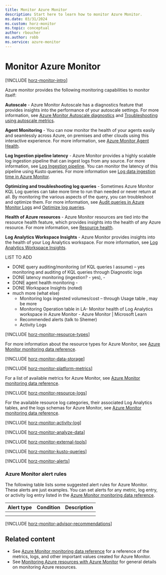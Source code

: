 ```yaml
---
title: Monitor Azure Monitor
description: Start here to learn how to monitor Azure Monitor.
ms.date: 03/31/2024
ms.custom: horz-monitor
ms.topic: conceptual
author: rboucher
ms.author: robb
ms.service: azure-monitor
---
```


# Monitor Azure Monitor

[!INCLUDE [horz-monitor-intro](~/reusable-content/ce-skilling/azure/includes/azure-monitor/horizontals/horz-monitor-intro.md)]

<!-- ## Insights. Optional section. If your service has insights, add the following include and add information about what your Azure Monitor insights provide. You can refer to another article that gives details or add a screenshot. 
[!INCLUDE [horz-monitor-insights](~/reusable-content/ce-skilling/azure/includes/azure-monitor/horizontals/horz-monitor-insights.md)] -->

Azure monitor provides the following monitoring capabilities to monitor itself: 

**Autoscale** - Azure Monitor Autoscale has a diagnostics feature that provides insights into the performance of your autoscale settings. For more information, see [Azure Monitor Autoscale diagnostics](./autoscale/autoscale-diagnostics,md) and [Troubleshooting using autoscale metrics](https://learn.microsoft.com/en-us/azure/azure-monitor/autoscale/autoscale-troubleshoot#autoscale-metrics). 

**Agent Monitoring** - You can now monitor the health of your agents easily and seamlessly across Azure, on premises and other clouds using this interactive experience. For more information, see [Azure Monitor Agent Health](./agents/azure-monitor-agent-health.md).

**Log Ingestion pipeline latency** - Azure Monitor provides a highly scalable log ingestion pipeline that can ingest logs from any source. For more information, see [Log Ingestion pipeline](https://learn.microsoft.com/en-us/azure/azure-monitor/essentials/log-ingestion-pipeline). You can monitor the latency of this pipeline using Kusto queries. For more information see [Log data ingestion time in Azure Monitor](./logs/data-ingestion-time.md#check-ingestion-time).

**Optimizing and troubleshooting log queries** - Sometimes Azure Monitor KQL Log queries can take more time to run than needed or never return at all.  By monitoring the various aspects of the query, you can troubleshoot and optimize them. For more information, see [Audit queries in Azure Monitor Logs]( ./logs/query-audit) and [Optimize log queries](./logs/query-optimization).

**Health of Azure resources** - Azure Monitor resources are tied into the resource health feature, which provides insights into the health of any Azure resource. For more information, see [Resource health](https://learn.microsoft.com/en-us/azure/azure-monitor/essentials/resource-health).

**Log Analytics Workspace Insights** - Azure Monitor provides insights into the health of your Log Analytics workspace. For more information, see [Log Analytics Workspace Insights](./logs/log-analytics-workspace-insights-overview.md).

LIST TO ADD 
- DONE 	query auditing/monitoring (of KQL queries I assume) – yes monitoring and auditing of KQL queries through Diagnostic logs 
- DONE 	latency monitoring (ingestion? - yes), - 
- DONE 	agent health monitoring  - 
- DONE  Workspace Insights (noted)
-  much more (what else)
    - Monitoring logs ingested volumes/cost – through Usage table , may be more
    - Monitoring Operation table in LA- Monitor health of Log Analytics workspace in Azure Monitor - Azure Monitor | Microsoft Learn
    - Recommended alerts (talk to Shemer)
    - Activity Logs


<!-- ## Resource types. Required section. -->
[!INCLUDE [horz-monitor-resource-types](~/reusable-content/ce-skilling/azure/includes/azure-monitor/horizontals/horz-monitor-resource-types.md)]

For more information about the resource types for Azure Monitor, see [Azure Monitor monitoring data reference](monitor-azure-monitor-reference.md).

<!-- ## Data storage. Required section. Optionally, add service-specific information about storing your monitoring data after the include. -->
[!INCLUDE [horz-monitor-data-storage](~/reusable-content/ce-skilling/azure/includes/azure-monitor/horizontals/horz-monitor-data-storage.md)]

<!-- ## Azure Monitor platform metrics. Required section. -->
[!INCLUDE [horz-monitor-platform-metrics](~/reusable-content/ce-skilling/azure/includes/azure-monitor/horizontals/horz-monitor-platform-metrics.md)]

For a list of available metrics for Azure Monitor, see [Azure Monitor monitoring data reference](monitor-azure-monitor-reference.md#metrics).


<!-- ## Azure Monitor resource logs. Required section. -->
[!INCLUDE [horz-monitor-resource-logs](~/reusable-content/ce-skilling/azure/includes/azure-monitor/horizontals/horz-monitor-resource-logs.md)]

For the available resource log categories, their associated Log Analytics tables, and the logs schemas for Azure Monitor, see [Azure Monitor monitoring data reference](monitor-azure-monitor-reference.md#resource-logs).

<!-- ## Activity log. Required section. Optionally, add service-specific information about your activity log after the include. -->
[!INCLUDE [horz-monitor-activity-log](~/reusable-content/ce-skilling/azure/includes/azure-monitor/horizontals/horz-monitor-activity-log.md)]

<!-- Currently unused?:
<!-- ## Imported logs. Optional section. If your service uses imported logs, add the following include and information.
[!INCLUDE [horz-monitor-imported-logs](~/reusable-content/ce-skilling/azure/includes/azure-monitor/horizontals/horz-monitor-imported-logs.md)] -->

<!-- ## Analyze monitoring data. Required section. -->
[!INCLUDE [horz-monitor-analyze-data](~/reusable-content/ce-skilling/azure/includes/azure-monitor/horizontals/horz-monitor-analyze-data.md)]


<!-- ### Azure Monitor export tools. Required section. -->
[!INCLUDE [horz-monitor-external-tools](~/reusable-content/ce-skilling/azure/includes/azure-monitor/horizontals/horz-monitor-external-tools.md)]

<!-- ## Kusto queries. Required section. Add sample Kusto queries for your service after the include. -->
[!INCLUDE [horz-monitor-kusto-queries](~/reusable-content/ce-skilling/azure/includes/azure-monitor/horizontals/horz-monitor-kusto-queries.md)]
<!-- Add sample Kusto queries for your service here. -->

<!-- ## Alerts. Required section. -->
[!INCLUDE [horz-monitor-alerts](~/reusable-content/ce-skilling/azure/includes/azure-monitor/horizontals/horz-monitor-alerts.md)]

<!-- ONLY if your service (Azure VMs, AKS, or Log Analytics workspaces) offer out-of-the-box recommended alerts, add the following include. 
[!INCLUDE [horz-monitor-insights-alerts](~/reusable-content/ce-skilling/azure/includes/azure-monitor/horizontals/horz-monitor-recommended-alert-rules.md)]

<!-- ONLY if applications run on your service that work with Application Insights, add the following include. 
[!INCLUDE [horz-monitor-insights-alerts](~/reusable-content/ce-skilling/azure/includes/azure-monitor/horizontals/horz-monitor-insights-alerts.md)]

<!-- ### Azure Monitor alert rules. Required section.
**MUST HAVE** service-specific alert rules. Include useful alerts on metrics, logs, log conditions, or activity log. -->

### Azure Monitor alert rules

The following table lists some suggested alert rules for Azure Monitor. These alerts are just examples. You can set alerts for any metric, log entry, or activity log entry listed in the [Azure Monitor monitoring data reference](monitor-azure-monitor-reference.md).

| Alert type | Condition | Description  |
|:---|:---|:---|
| | | |
| | | |

<!-- ### Advisor recommendations. Required section. -->
[!INCLUDE [horz-monitor-advisor-recommendations](~/reusable-content/ce-skilling/azure/includes/azure-monitor/horizontals/horz-monitor-advisor-recommendations.md)]
<!-- Add any service-specific advisor recommendations or screenshots here. -->

## Related content
<!-- You can change the wording and add more links if useful. -->

- See [Azure Monitor monitoring data reference](monitor-azure-monitor-reference.md) for a reference of the metrics, logs, and other important values created for Azure Monitor.
- See [Monitoring Azure resources with Azure Monitor](/azure/azure-monitor/essentials/monitor-azure-resource) for general details on monitoring Azure resources.
